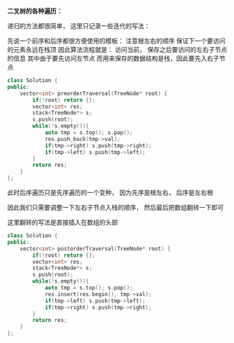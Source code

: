 **二叉树的各种遍历：**

递归的方法都很简单， 这里只记录一些迭代的写法：



先说一个前序和后序都很方便使用的模板：
注意根左右的顺序
保证下一个要访问的元素永远在栈顶
因此算法流程就是：
访问当前， 保存之后要访问的左右子节点的信息
其中由于要先访问左节点 而用来保存的数据结构是栈，因此要先入右子节点

```c++
class Solution {
public:
    vector<int> preorderTraversal(TreeNode* root) {
        if(!root) return {};
        vector<int> res;
        stack<TreeNode*> s;
        s.push(root);
        while(!s.empty()){
            auto tmp = s.top(); s.pop();
            res.push_back(tmp->val);
            if(tmp->right) s.push(tmp->right);
            if(tmp->left) s.push(tmp->left);
        }
        return res;
    }
};
```

此时后序遍历只是先序遍历的一个变种， 因为先序是根左右， 后序是左右根

因此我们只需要调整一下左右子节点入栈的顺序， 然后最后把数组翻转一下即可

这里翻转的写法是直接插入在数组的头部

```c++
class Solution {
public:
    vector<int> postorderTraversal(TreeNode* root) {
        if(!root) return {};
        vector<int> res;
        stack<TreeNode*> s;
        s.push(root);
        while(!s.empty()){
            auto tmp = s.top(); s.pop();
            res.insert(res.begin(), tmp->val);
            if(tmp->left) s.push(tmp->left);
            if(tmp->right) s.push(tmp->right);
        }
        return res;
    }
};
```

